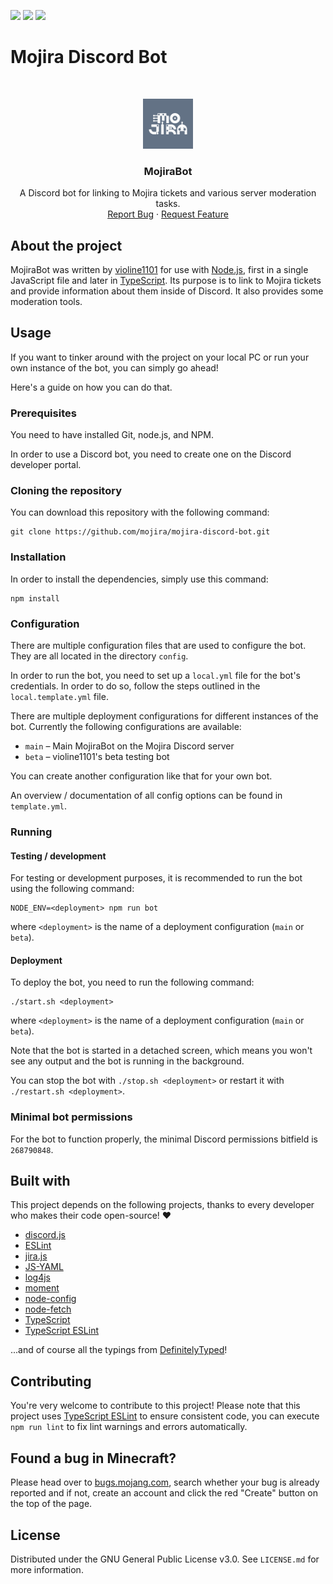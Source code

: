 <!-- shields -->
[![](https://img.shields.io/github/issues/mojira/mojira-discord-bot)](https://github.com/mojira/mojira-discord-bot/issues)
[![](https://img.shields.io/github/stars/mojira/mojira-discord-bot)](https://github.com/mojira/mojira-discord-bot/stargazers)
[![](https://img.shields.io/github/license/mojira/mojira-discord-bot)](https://github.com/mojira/mojira-discord-bot/blob/master/LICENSE.md)

# Mojira Discord Bot

<!-- PROJECT LOGO -->
<br/>
<p align="center">
  <a href="https://bugs.mojang.com/">
    <img src="mojirabot-logo.png" alt="MojiraBot" width="80" height="80">
  </a>

  <h3 align="center">MojiraBot</h3>

  <p align="center">
    A Discord bot for linking to Mojira tickets and various server moderation tasks.
    <br/>
    <a href="https://github.com/mojira/mojira-discord-bot/issues">Report Bug</a>
    ·
    <a href="https://github.com/mojira/mojira-discord-bot/issues">Request Feature</a>
  </p>
</p>

## About the project
MojiraBot was written by [violine1101](https://github.com/violine1101) for use with [Node.js](https://nodejs.org), first in a single JavaScript file and later in [TypeScript](https://github.com/Microsoft/TypeScript/). Its purpose is to link to Mojira tickets and provide information about them inside of Discord. It also provides some moderation tools.

## Usage
If you want to tinker around with the project on your local PC or run your own instance of the bot, you can simply go ahead!

Here's a guide on how you can do that.

### Prerequisites
You need to have installed Git, node.js, and NPM.

In order to use a Discord bot, you need to create one on the Discord developer portal.

### Cloning the repository
You can download this repository with the following command:

```
git clone https://github.com/mojira/mojira-discord-bot.git
```

### Installation
In order to install the dependencies, simply use this command:

```
npm install
```

### Configuration
There are multiple configuration files that are used to configure the bot. They are all located in the directory `config`.

In order to run the bot, you need to set up a `local.yml` file for the bot's credentials. In order to do so, follow the steps outlined in the `local.template.yml` file.

There are multiple deployment configurations for different instances of the bot. Currently the following configurations are available:
- `main` – Main MojiraBot on the Mojira Discord server
- `beta` – violine1101's beta testing bot

You can create another configuration like that for your own bot.

An overview / documentation of all config options can be found in `template.yml`.

### Running
#### Testing / development
For testing or development purposes, it is recommended to run the bot using the following command:

```
NODE_ENV=<deployment> npm run bot
```

where `<deployment>` is the name of a deployment configuration (`main` or `beta`).

#### Deployment
To deploy the bot, you need to run the following command:

```
./start.sh <deployment>
```

where `<deployment>` is the name of a deployment configuration (`main` or `beta`).

Note that the bot is started in a detached screen, which means you won't see any output and the bot is running in the background.

You can stop the bot with `./stop.sh <deployment>` or restart it with `./restart.sh <deployment>`.

### Minimal bot permissions
For the bot to function properly, the minimal Discord permissions bitfield is `268790848`.

## Built with

This project depends on the following projects, thanks to every developer who makes their code open-source! :heart:

- [discord.js](https://github.com/discordjs/discord.js/)
- [ESLint](https://github.com/eslint/eslint)
- [jira.js](https://github.com/MrRefactoring/jira.js)
- [JS-YAML](https://github.com/nodeca/js-yaml)
- [log4js](https://github.com/log4js-node/log4js-node)
- [moment](https://github.com/moment/moment)
- [node-config](https://github.com/lorenwest/node-config)
- [node-fetch](https://github.com/node-fetch/node-fetch)
- [TypeScript](https://github.com/Microsoft/TypeScript/)
- [TypeScript ESLint](https://github.com/typescript-eslint/typescript-eslint/)

...and of course all the typings from [DefinitelyTyped](https://github.com/DefinitelyTyped/DefinitelyTyped/)!

## Contributing

You're very welcome to contribute to this project! Please note that this project uses [TypeScript ESLint](https://github.com/typescript-eslint/typescript-eslint/) to ensure consistent code, you can execute `npm run lint` to fix lint warnings and errors automatically.

## Found a bug in Minecraft?

Please head over to [bugs.mojang.com](https://bugs.mojang.com), search whether your bug is already reported and if not, create an account and click the red "Create" button on the top of the page.

## License

Distributed under the GNU General Public License v3.0. See `LICENSE.md` for more information.

